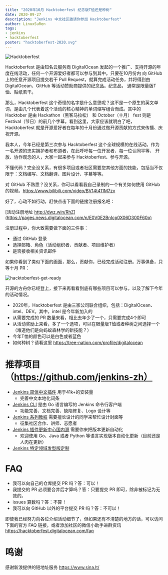 ```yaml
---
title: "2020年10月 Hacktoberfest 纪念版T恤还是种树"
date: 2020-09-27
description: "Jenkins 中文社区邀请你参加 Hacktoberfest"
author: LinuxSuRen
tags:
- jenkins
- hacktoberfest
poster: "hacktoberfest-2020.svg"
---
```


![Hacktoberfest](hacktoberfest-2020.svg)

Hacktoberfest 是由知名云服务商 DigitalOcean 发起的一个推广、支持开源的年度在线活动，任何一个开源爱好者都可以参与到其中。只要在10月份内
向 GitHub 上的任意开源项目提交若干 Pull Request，就算完成活动任务，并将得到由 DigitalOcean、GitHub 等活动赞助商提供的纪念品。纪念品，
通常是限量版T恤、贴纸若干。

那么，Hacktoberfest 这个奇怪的名字是什么意思呢？这不是一个原生的英文单词，是由几个代表着这个活动的核心精神的单词缩写组合而成。其中的 Hacktober 是由 Hackathon（黑客马拉松） 和 October（十月） fest 则是 Festival（节日）的前几个字幕。看到这里，大家应该就明白了吧，
Hacktoberfest 就是开源爱好者在每年的十月份通过做开源贡献的方式来传播、庆祝开源。

我本人，今年已经是第三次参与 Hacktoberfest 这个全球规模的在线活动。作为一名开源的忠实拥护者和布道者，在此呼吁每一位开发者、每一位认同平等、
开放、协作观念的人，大家一起来参与 Hacktoberfest、参与开源。

不懂代码？完全没关系，有很多项目或者社区需要您其他方面的技能，包括当不仅限于：文档编写、文档翻译、图片设计、字幕等等。

对 GitHub 不熟悉？没关系，你可以看看我自己录制的一个有关如何使用 GitHub 的视频。https://www.bilibili.com/video/BV14t411M7zv

好了，心动不如行动，赶快点击下面的链接注册报名吧：

[活动注册地址 http://dwz.win/RhZ](https://pages.news.digitalocean.com/n/E0V0E2BnIcp0X06D300F60o)

注册过程中，你大致需要做下面的三件事：

* 通过 GitHub 登录
* 选择邮箱、角色（活动组织者、贡献者、项目维护者）
* 是否接收相关资讯邮件

如果你看到了类似下面的画面，那么，贡献你，已经完成活动注册。万事俱备，只等十月 PR：

![hacktoberfest-get-ready](hacktoberfest-get-ready.png)

开源的方舟你已经登上，接下来再看看到底有哪些项目可以参与，以及了解下今年的活动情况。

* 2020年，Hacktoberfest 是由三家公司联合组织，包括：DigitalOcean、intel、DEV。其中，intel 是今年新加入的
* 从需要完成的 PR 数量来看，相比去年少了一个，只需要完成4个即可
* 从活动奖励上来看，多了一个选项，可以在限量版T恤或者种树之间选择一个（难道他们是向蚂蚁森林学的新技能？）
* 今年T恤的颜色可以是白色或者蓝色
* 如何种树？请看这里 https://tree-nation.com/profile/digitalocean

# 推荐项目（https://github.com/jenkins-zh）
* [Jenkins 简体中文插件](https://github.com/jenkinsci/localization-zh-cn-plugin) 用于41k+的安装量
    * 完善中文本地化词条
* [Jenkins CLI](https://github.com/jenkins-zh/jenkins-cli) 是由 Go 语言编写的 Jenkins 命令行客户端
    * 功能完善、文档完善、缺陷修复、Logo 设计等
* [Jenkins 系列教程](https://github.com/jenkins-zh/jenkins-open-tutorial) 需要擅长设计的同学来帮忙设计封面等
    * 征集社区合作、讲师、志愿者
* [Jenkins 插件更新中心国内源](https://github.com/jenkins-zh/update-center-mirror) 需要你来把版本更新自动化
    * 欢迎使用 Go、Java 或者 Python 等语言实现版本自动化更新（目前还是人肉在更新）
* [Jenkins 特定领域发型版定制](https://github.com/jenkins-zh/jenkins-formulas)

# FAQ
* 我可以向自己的仓库提交 PR 吗？答：可以！
* 我提交的 PR 必须要合并后才算吗？答：只要提交 PR 即可，除非被标记为无效的。
* issues 算数吗？答：不算！
* 我可以向 GitHub 以外的平台提交 PR 吗？答：不可以！

即使我已经努力向各位介绍活动细节了，但如果还有不清楚的地方的话，可以访问下面的官方 FAQ 链接，或者添加社区的微信小助手进群资讯
https://hacktoberfest.digitalocean.com/faq

# 鸣谢
感谢新浪提供的短地址服务 https://www.sina.lt/
